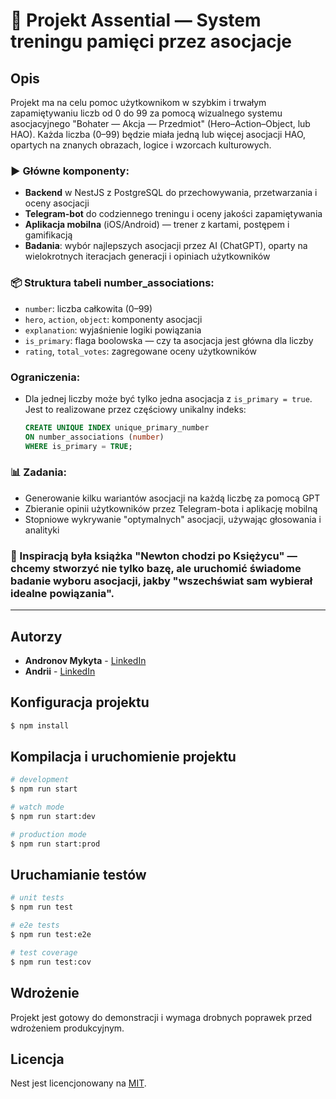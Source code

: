# 🧠 Projekt Assential — System treningu pamięci przez asocjacje

## Opis

Projekt ma na celu pomoc użytkownikom w szybkim i trwałym zapamiętywaniu liczb od 0 do 99 za pomocą wizualnego systemu asocjacyjnego "Bohater — Akcja — Przedmiot" (Hero–Action–Object, lub HAO).
Każda liczba (0–99) będzie miała jedną lub więcej asocjacji HAO, opartych na znanych obrazach, logice i wzorcach kulturowych.

### ▶️ Główne komponenty:
- **Backend** w NestJS z PostgreSQL do przechowywania, przetwarzania i oceny asocjacji
- **Telegram-bot** do codziennego treningu i oceny jakości zapamiętywania
- **Aplikacja mobilna** (iOS/Android) — trener z kartami, postępem i gamifikacją
- **Badania**: wybór najlepszych asocjacji przez AI (ChatGPT), oparty na wielokrotnych iteracjach generacji i opiniach użytkowników

### 📦 Struktura tabeli number_associations:
- `number`: liczba całkowita (0–99)
- `hero`, `action`, `object`: komponenty asocjacji
- `explanation`: wyjaśnienie logiki powiązania
- `is_primary`: flaga boolowska — czy ta asocjacja jest główna dla liczby
- `rating`, `total_votes`: zagregowane oceny użytkowników

### Ograniczenia:
- Dla jednej liczby może być tylko jedna asocjacja z `is_primary = true`.
  Jest to realizowane przez częściowy unikalny indeks:
  ```sql
  CREATE UNIQUE INDEX unique_primary_number
  ON number_associations (number)
  WHERE is_primary = TRUE;
  ```

### 📊 Zadania:
- Generowanie kilku wariantów asocjacji na każdą liczbę za pomocą GPT
- Zbieranie opinii użytkowników przez Telegram-bota i aplikację mobilną
- Stopniowe wykrywanie "optymalnych" asocjacji, używając głosowania i analityki

### 🧪 Inspiracją była książka "Newton chodzi po Księżycu" — chcemy stworzyć nie tylko bazę, ale uruchomić świadome badanie wyboru asocjacji, jakby "wszechświat sam wybierał idealne powiązania".

---

## Autorzy
- **Andronov Mykyta** - [LinkedIn](https://www.linkedin.com/home/?originalSubdomain=pl)
- **Andrii** - [LinkedIn](https://www.linkedin.com/home/?originalSubdomain=pl)

## Konfiguracja projektu

```bash
$ npm install
```

## Kompilacja i uruchomienie projektu

```bash
# development
$ npm run start

# watch mode
$ npm run start:dev

# production mode
$ npm run start:prod
```

## Uruchamianie testów

```bash
# unit tests
$ npm run test

# e2e tests
$ npm run test:e2e

# test coverage
$ npm run test:cov
```

## Wdrożenie

Projekt jest gotowy do demonstracji i wymaga drobnych poprawek przed wdrożeniem produkcyjnym.

## Licencja

Nest jest licencjonowany na [MIT](https://github.com/nestjs/nest/blob/master/LICENSE).
